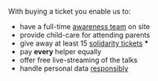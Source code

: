 With buying a ticket you enable us to:

- have a full-time [awareness team](consensus.html#awareness) on site
- provide child-care for attending parents
- give away at least 15 [solidarity tickets](#solidarity) **&#42;**
- pay **every** helper equally
- offer free live-streaming of the talks
- handle personal data [responsibly](consensus.html#privacy)
